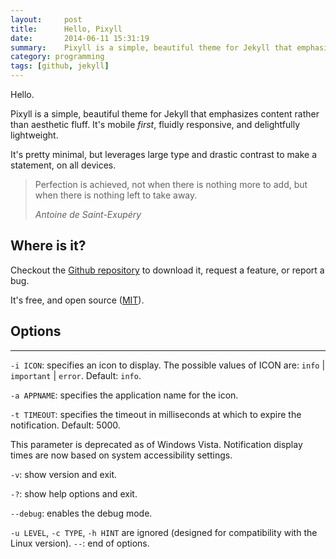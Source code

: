 ```yaml
---
layout:     post
title:      Hello, Pixyll
date:       2014-06-11 15:31:19
summary:    Pixyll is a simple, beautiful theme for Jekyll that emphasizes content rather than aesthetic fluff.
category: programming
tags: [github, jekyll]
---
```


Hello.

Pixyll is a simple, beautiful theme for Jekyll that emphasizes content rather than aesthetic fluff. It's mobile _first_, fluidly responsive, and delightfully lightweight.

It's pretty minimal, but leverages large type and drastic contrast to make a statement, on all devices.

<blockquote>
  <p>
    Perfection is achieved, not when there is nothing more to add, but when there is nothing left to take away.
  </p>
  <footer><cite title="Antoine de Saint-Exupéry">Antoine de Saint-Exupéry</cite></footer>
</blockquote>

## Where is it?

Checkout the [Github repository](https://github.com/johnotander/pixyll) to download it, request a feature, or report a bug.

It's free, and open source ([MIT](http://opensource.org/licenses/MIT)).

## Options
---
`-i ICON`: specifies an icon to display. The possible values of ICON are: `info` | `important` | `error`. Default: `info`.

`-a APPNAME`: specifies the application name for the icon.

`-t TIMEOUT`: specifies the timeout in milliseconds at which to expire the notification. Default: 5000.

This parameter is deprecated as of Windows Vista. Notification display times are now based on system accessibility settings.

`-v`: show version and exit.

`-?`: show help options and exit.

`--debug`: enables the debug mode.

`-u LEVEL`, `-c TYPE`, `-h HINT` are ignored (designed for compatibility with the Linux version).
`--`: end of options.

